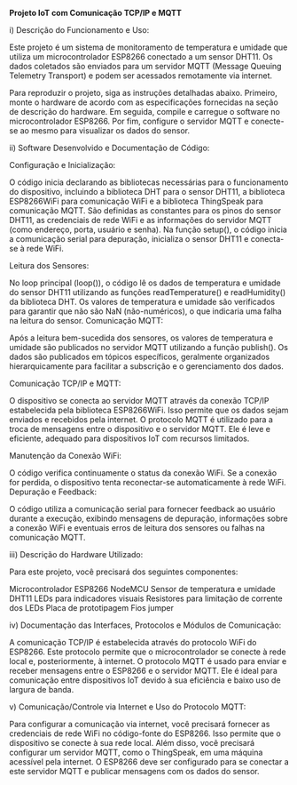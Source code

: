 **Projeto IoT com Comunicação TCP/IP e MQTT**


i) Descrição do Funcionamento e Uso:

Este projeto é um sistema de monitoramento de temperatura e umidade que utiliza um microcontrolador ESP8266 conectado a um sensor DHT11. Os dados coletados são enviados para um servidor MQTT (Message Queuing Telemetry Transport) e podem ser acessados remotamente via internet.

Para reproduzir o projeto, siga as instruções detalhadas abaixo. Primeiro, monte o hardware de acordo com as especificações fornecidas na seção de descrição do hardware. Em seguida, compile e carregue o software no microcontrolador ESP8266. Por fim, configure o servidor MQTT e conecte-se ao mesmo para visualizar os dados do sensor.

ii) Software Desenvolvido e Documentação de Código:

Configuração e Inicialização:

O código inicia declarando as bibliotecas necessárias para o funcionamento do dispositivo, incluindo a biblioteca DHT para o sensor DHT11, a biblioteca ESP8266WiFi para comunicação WiFi e a biblioteca ThingSpeak para comunicação MQTT.
São definidas as constantes para os pinos do sensor DHT11, as credenciais de rede WiFi e as informações do servidor MQTT (como endereço, porta, usuário e senha).
Na função setup(), o código inicia a comunicação serial para depuração, inicializa o sensor DHT11 e conecta-se à rede WiFi.

Leitura dos Sensores:

No loop principal (loop()), o código lê os dados de temperatura e umidade do sensor DHT11 utilizando as funções readTemperature() e readHumidity() da biblioteca DHT.
Os valores de temperatura e umidade são verificados para garantir que não são NaN (não-numéricos), o que indicaria uma falha na leitura do sensor.
Comunicação MQTT:

Após a leitura bem-sucedida dos sensores, os valores de temperatura e umidade são publicados no servidor MQTT utilizando a função publish().
Os dados são publicados em tópicos específicos, geralmente organizados hierarquicamente para facilitar a subscrição e o gerenciamento dos dados.

Comunicação TCP/IP e MQTT:

O dispositivo se conecta ao servidor MQTT através da conexão TCP/IP estabelecida pela biblioteca ESP8266WiFi. Isso permite que os dados sejam enviados e recebidos pela internet.
O protocolo MQTT é utilizado para a troca de mensagens entre o dispositivo e o servidor MQTT. Ele é leve e eficiente, adequado para dispositivos IoT com recursos limitados.

Manutenção da Conexão WiFi:

O código verifica continuamente o status da conexão WiFi. Se a conexão for perdida, o dispositivo tenta reconectar-se automaticamente à rede WiFi.
Depuração e Feedback:

O código utiliza a comunicação serial para fornecer feedback ao usuário durante a execução, exibindo mensagens de depuração, informações sobre a conexão WiFi e eventuais erros de leitura dos sensores ou falhas na comunicação MQTT.

iii) Descrição do Hardware Utilizado:

Para este projeto, você precisará dos seguintes componentes:

Microcontrolador ESP8266 NodeMCU
Sensor de temperatura e umidade DHT11
LEDs para indicadores visuais
Resistores para limitação de corrente dos LEDs
Placa de prototipagem
Fios jumper

iv) Documentação das Interfaces, Protocolos e Módulos de Comunicação:

A comunicação TCP/IP é estabelecida através do protocolo WiFi do ESP8266. Este protocolo permite que o microcontrolador se conecte à rede local e, posteriormente, à internet. O protocolo MQTT é usado para enviar e receber mensagens entre o ESP8266 e o servidor MQTT. Ele é ideal para comunicação entre dispositivos IoT devido à sua eficiência e baixo uso de largura de banda.

v) Comunicação/Controle via Internet e Uso do Protocolo MQTT:

Para configurar a comunicação via internet, você precisará fornecer as credenciais de rede WiFi no código-fonte do ESP8266. Isso permite que o dispositivo se conecte à sua rede local. Além disso, você precisará configurar um servidor MQTT, como o ThingSpeak, em uma máquina acessível pela internet. O ESP8266 deve ser configurado para se conectar a este servidor MQTT e publicar mensagens com os dados do sensor.
